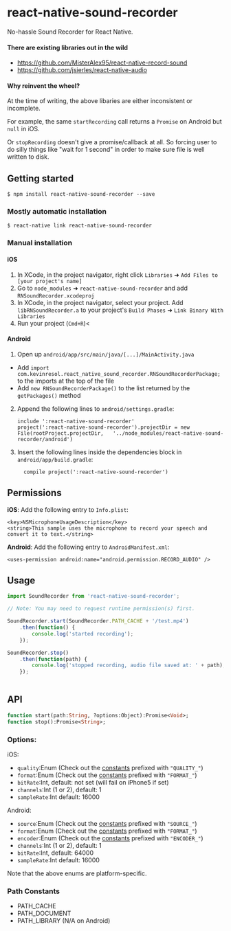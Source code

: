 
# react-native-sound-recorder

No-hassle Sound Recorder for React Native.

#### There are existing libraries out in the wild

- https://github.com/MisterAlex95/react-native-record-sound
- https://github.com/jsierles/react-native-audio

#### Why reinvent the wheel?

At the time of writing, the above libaries are either inconsistent or incomplete.

For example, the same `startRecording` call returns a `Promise` on Android but `null` in iOS.

Or `stopRecording` doesn't give a promise/callback at all. So forcing user to do silly things like "wait for 1 second" in order to make sure file is well written to disk.

## Getting started

`$ npm install react-native-sound-recorder --save`

### Mostly automatic installation

`$ react-native link react-native-sound-recorder`

### Manual installation


#### iOS

1. In XCode, in the project navigator, right click `Libraries` ➜ `Add Files to [your project's name]`
2. Go to `node_modules` ➜ `react-native-sound-recorder` and add `RNSoundRecorder.xcodeproj`
3. In XCode, in the project navigator, select your project. Add `libRNSoundRecorder.a` to your project's `Build Phases` ➜ `Link Binary With Libraries`
4. Run your project (`Cmd+R`)<

#### Android

1. Open up `android/app/src/main/java/[...]/MainActivity.java`
  - Add `import com.kevinresol.react_native_sound_recorder.RNSoundRecorderPackage;` to the imports at the top of the file
  - Add `new RNSoundRecorderPackage()` to the list returned by the `getPackages()` method
2. Append the following lines to `android/settings.gradle`:
  	```
  	include ':react-native-sound-recorder'
  	project(':react-native-sound-recorder').projectDir = new File(rootProject.projectDir, 	'../node_modules/react-native-sound-recorder/android')
  	```
3. Insert the following lines inside the dependencies block in `android/app/build.gradle`:
  	```
      compile project(':react-native-sound-recorder')
  	```
## Permissions

**iOS**: Add the following entry to `Info.plist`:

```
<key>NSMicrophoneUsageDescription</key>
<string>This sample uses the microphone to record your speech and convert it to text.</string>
```

**Android**: Add the following entry to `AndroidManifest.xml`:

```
<uses-permission android:name="android.permission.RECORD_AUDIO" />
```


## Usage
```javascript
import SoundRecorder from 'react-native-sound-recorder';

// Note: You may need to request runtime permission(s) first.

SoundRecorder.start(SoundRecorder.PATH_CACHE + '/test.mp4')
	.then(function() {
		console.log('started recording');
	});

SoundRecorder.stop()
	.then(function(path) {
		console.log('stopped recording, audio file saved at: ' + path);
	});
	
```
  
  
## API
```haxe
function start(path:String, ?options:Object):Promise<Void>;
function stop():Promise<String>;
```

### Options:

iOS:

- `quality`:Enum (Check out the [constants][ios constants] prefixed with `"QUALITY_"`)
- `format`:Enum (Check out the [constants][ios constants] prefixed with `"FORMAT_"`)
- `bitRate`:Int, default: not set (will fail on iPhone5 if set)
- `channels`:Int (1 or 2), default: 1
- `sampleRate`:Int default: 16000

Android:

- `source`:Enum (Check out the [constants][android constants] prefixed with `"SOURCE_"`)
- `format`:Enum (Check out the [constants][android constants] prefixed with `"FORMAT_"`)
- `encoder`:Enum (Check out the [constants][android constants] prefixed with `"ENCODER_"`)
- `channels`:Int (1 or 2), default: 1
- `bitRate`:Int, default: 64000
- `sampleRate`:Int default: 16000

Note that the above enums are platform-specific.

### Path Constants

- PATH_CACHE 
- PATH_DOCUMENT 
- PATH_LIBRARY (N/A on Android)

[android constants]: https://github.com/kevinresol/react-native-sound-recorder/blob/master/android/src/main/java/com/kevinresol/react_native_sound_recorder/RNSoundRecorderModule.java#L40
[ios constants]: https://github.com/kevinresol/react-native-sound-recorder/blob/master/ios/RNSoundRecorder.m#L15
